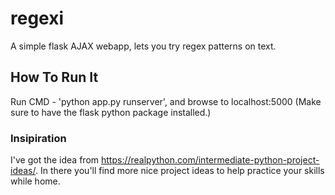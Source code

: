 # regexi
A simple flask AJAX webapp, lets you try regex patterns on text.

## How To Run It
Run CMD - 'python app.py runserver', and browse to localhost:5000
(Make sure to have the flask python package installed.)

### Insipiration
I've got the idea from https://realpython.com/intermediate-python-project-ideas/.
In there you'll find more nice project ideas to help practice your skills while home.
